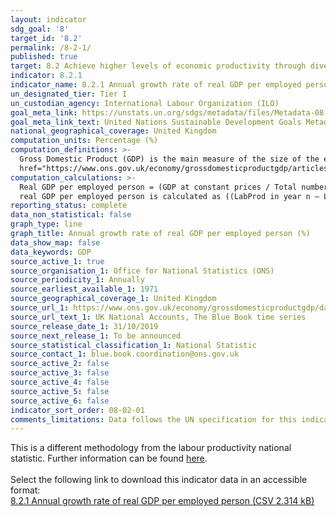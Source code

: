 ```yaml
---
layout: indicator
sdg_goal: '8'
target_id: '8.2'
permalink: /8-2-1/
published: true
target: 8.2 Achieve higher levels of economic productivity through diversification, technological upgrading and innovation, including through a focus on high-value added and labour-intensive sectors
indicator: 8.2.1
indicator_name: 8.2.1 Annual growth rate of real GDP per employed person
un_designated_tier: Tier I
un_custodian_agency: International Labour Organization (ILO)
goal_meta_link: https://unstats.un.org/sdgs/metadata/files/Metadata-08-02-01.pdf
goal_meta_link_text: United Nations Sustainable Development Goals Metadata (PDF 384 KB)
national_geographical_coverage: United Kingdom
computation_units: Percentage (%)
computation_definitions: >-
  Gross Domestic Product (GDP) is the main measure of the size of the economy, representing the total value of all final goods and services produced in a defined time period. The ONS has published <a
  href="https://www.ons.gov.uk/economy/grossdomesticproductgdp/articles/whatisgdp/2016-11-21">What is GDP?</a> and <a href="https://www.ons.gov.uk/economy/grossdomesticproductgdp/articles/gdpandme/2017-03-20">GDP and me</a> to explain what GDP is and how it relates to everyday life.
computation_calculations: >-
  Real GDP per employed person = (GDP at constant prices / Total number of employed persons) where the numerator and denominator refer to the same reference period, for example, the same calendar year. If we call the real GDP per employed person “LabProd”, then the annual growth rate of
  real GDP per employed person is calculated as ((LabProd in year n – LabProd in year n-1) / LabProd in year n-1) * 100.
reporting_status: complete
data_non_statistical: false
graph_type: line
graph_title: Annual growth rate of real GDP per employed person (%)
data_show_map: false
data_keywords: GDP
source_active_1: true
source_organisation_1: Office for National Statistics (ONS)
source_periodicity_1: Annually
source_earliest_available_1: 1971
source_geographical_coverage_1: United Kingdom
source_url_1: https://www.ons.gov.uk/economy/grossdomesticproductgdp/datasets/bluebook
source_url_text_1: UK National Accounts, The Blue Book time series 
source_release_date_1: 31/10/2019
source_next_release_1: To be announced
source_statistical_classification_1: National Statistic
source_contact_1: blue.book.coordination@ons.gov.uk  
source_active_2: false
source_active_3: false
source_active_4: false
source_active_5: false
source_active_6: false
indicator_sort_order: 08-02-01
comments_limitations: Data follows the UN specification for this indicator. This indicator has been identified in collaboration with topic experts.
---
```

This is a different methodology from the labour productivity national statistic. Further information can be found [here](https://www.ons.gov.uk/employmentandlabourmarket/peopleinwork/labourproductivity/bulletins/labourproductivity/octobertodecember2018).<br><br>Select the following link to download this indicator data in an accessible format:<br>[8.2.1 Annual growth rate of real GDP per employed person (CSV 2.314 kB)](https://sustainabledevelopment-uk.github.io/sdg-data/data/8-2-1.csv)